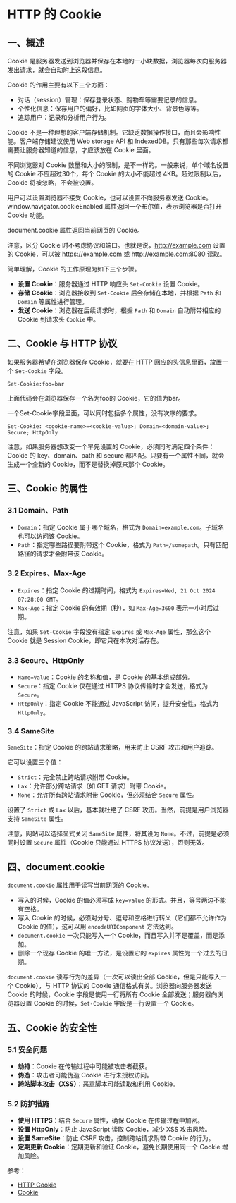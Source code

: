 # HTTP 的 Cookie

<!-- 如何解决Cookie跨域问题 -->

## 一、概述

Cookie 是服务器发送到浏览器并保存在本地的一小块数据，浏览器每次向服务器发出请求，就会自动附上这段信息。

Cookie 的作用主要有以下三个方面：

- 对话（session）管理：保存登录状态、购物车等需要记录的信息。
- 个性化信息：保存用户的偏好，比如网页的字体大小、背景色等等。
- 追踪用户：记录和分析用户行为。

Cookie 不是一种理想的客户端存储机制。它缺乏数据操作接口，而且会影响性能。客户端存储建议使用 Web storage API 和 IndexedDB。只有那些每次请求都需要让服务器知道的信息，才应该放在 Cookie 里面。

不同浏览器对 Cookie 数量和大小的限制，是不一样的。一般来说，单个域名设置的 Cookie 不应超过30个，每个 Cookie 的大小不能超过 4KB。超过限制以后，Cookie 将被忽略，不会被设置。

用户可以设置浏览器不接受 Cookie，也可以设置不向服务器发送 Cookie。window.navigator.cookieEnabled 属性返回一个布尔值，表示浏览器是否打开 Cookie 功能。

document.cookie 属性返回当前网页的 Cookie。

注意，区分 Cookie 时不考虑协议和端口。也就是说，<http://example.com> 设置的 Cookie，可以被 <https://example.com> 或 <http://example.com:8080> 读取。

简单理解，Cookie 的工作原理为如下三个步骤。

- **设置 Cookie**：服务器通过 HTTP 响应头 `Set-Cookie` 设置 Cookie。
- **存储 Cookie**：浏览器接收到 `Set-Cookie` 后会存储在本地，并根据 `Path` 和 `Domain` 等属性进行管理。
- **发送 Cookie**：浏览器在后续请求时，根据 `Path` 和 `Domain` 自动附带相应的 Cookie 到请求头 `Cookie` 中。

## 二、Cookie 与 HTTP 协议

如果服务器希望在浏览器保存 Cookie，就要在 HTTP 回应的头信息里面，放置一个 `Set-Cookie` 字段。

```http
Set-Cookie:foo=bar
```

上面代码会在浏览器保存一个名为foo的 Cookie，它的值为bar。

一个Set-Cookie字段里面，可以同时包括多个属性，没有次序的要求。

```http
Set-Cookie: <cookie-name>=<cookie-value>; Domain=<domain-value>; Secure; HttpOnly
```

注意，如果服务器想改变一个早先设置的 Cookie，必须同时满足四个条件：Cookie 的 key、domain、path 和 secure 都匹配。只要有一个属性不同，就会生成一个全新的 Cookie，而不是替换掉原来那个 Cookie。

## 三、Cookie 的属性

### 3.1 Domain、Path

- `Domain`：指定 Cookie 属于哪个域名，格式为 `Domain=example.com`。子域名也可以访问该 Cookie。
- `Path`：指定哪些路径要附带这个 Cookie，格式为 `Path=/somepath`。只有匹配路径的请求才会附带该 Cookie。

### 3.2 Expires、Max-Age

- `Expires`：指定 Cookie 的过期时间，格式为 `Expires=Wed, 21 Oct 2024 07:28:00 GMT`。
- `Max-Age`：指定 Cookie 的有效期（秒），如 `Max-Age=3600` 表示一小时后过期。

注意，如果 `Set-Cookie` 字段没有指定 `Expires` 或 `Max-Age` 属性，那么这个 Cookie 就是 Session Cookie，即它只在本次对话存在。

### 3.3 Secure、HttpOnly

- `Name=Value`：Cookie 的名称和值，是 Cookie 的基本组成部分。
- `Secure`：指定 Cookie 仅在通过 HTTPS 协议传输时才会发送，格式为 `Secure`。
- `HttpOnly`：指定 Cookie 不能通过 JavaScript 访问，提升安全性，格式为 `HttpOnly`。

### 3.4 SameSite

`SameSite`：指定 Cookie 的跨站请求策略，用来防止 CSRF 攻击和用户追踪。

它可以设置三个值：

- `Strict`：完全禁止跨站请求附带 Cookie。
- `Lax`：允许部分跨站请求（如 GET 请求）附带 Cookie。
- `None`：允许所有跨站请求附带 Cookie，但必须结合 `Secure` 属性。

设置了 `Strict` 或 `Lax` 以后，基本就杜绝了 CSRF 攻击。当然，前提是用户浏览器支持 `SameSite` 属性。

注意，网站可以选择显式关闭 `SameSite` 属性，将其设为 `None`。不过，前提是必须同时设置 `Secure` 属性（Cookie 只能通过 HTTPS 协议发送），否则无效。

## 四、document.cookie

`document.cookie` 属性用于读写当前网页的 Cookie。

- 写入的时候，Cookie 的值必须写成 `key=value` 的形式。并且，等号两边不能有空格。
- 写入 Cookie 的时候，必须对分号、逗号和空格进行转义（它们都不允许作为 Cookie 的值），这可以用 `encodeURIComponent` 方法达到。
- `document.cookie` 一次只能写入一个 Cookie，而且写入并不是覆盖，而是添加。
- 删除一个现存 Cookie 的唯一方法，是设置它的 `expires` 属性为一个过去的日期。

`document.cookie` 读写行为的差异（一次可以读出全部 Cookie，但是只能写入一个 Cookie），与 HTTP 协议的 Cookie 通信格式有关。浏览器向服务器发送 Cookie 的时候，Cookie 字段是使用一行将所有 Cookie 全部发送；服务器向浏览器设置 Cookie 的时候，`Set-Cookie` 字段是一行设置一个 Cookie。

## 五、Cookie 的安全性

### 5.1 安全问题

- **劫持**：Cookie 在传输过程中可能被攻击者截获。
- **伪造**：攻击者可能伪造 Cookie 进行未授权访问。
- **跨站脚本攻击（XSS）**：恶意脚本可能读取和利用 Cookie。

### 5.2 防护措施

- **使用 HTTPS**：结合 `Secure` 属性，确保 Cookie 在传输过程中加密。
- **设置 HttpOnly**：防止 JavaScript 读取 Cookie，减少 XSS 攻击风险。
- **设置 SameSite**：防止 CSRF 攻击，控制跨站请求附带 Cookie 的行为。
- **定期更新 Cookie**：定期更新和验证 Cookie，避免长期使用同一个 Cookie 增加风险。

参考：

- [HTTP Cookie](https://developer.mozilla.org/zh-CN/docs/Web/HTTP/Cookies)
- [Cookie](https://wangdoc.com/javascript/bom/cookie)